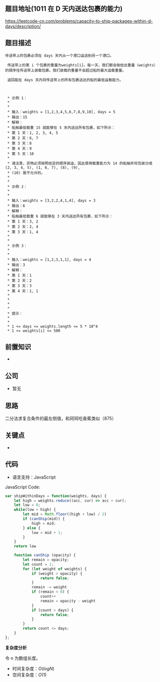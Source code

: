
## 题目地址(1011 在 D 天内送达包裹的能力)

https://leetcode-cn.com/problems/capacity-to-ship-packages-within-d-days/description/

## 题目描述

```
传送带上的包裹必须在 days 天内从一个港口运送到另一个港口。

 传送带上的第 i 个包裹的重量为weights[i]。每一天，我们都会按给出重量（weights）的顺序往传送带上装载包裹。我们装载的重量不会超过船的最大运载重量。
 
 返回能在 days 天内将传送带上的所有包裹送达的船的最低运载能力。

 

 * 示例 1：
 * 
 * 
 * 输入：weights = [1,2,3,4,5,6,7,8,9,10], days = 5
 * 输出：15
 * 解释：
 * 船舶最低载重 15 就能够在 5 天内送达所有包裹，如下所示：
 * 第 1 天：1, 2, 3, 4, 5
 * 第 2 天：6, 7
 * 第 3 天：8
 * 第 4 天：9
 * 第 5 天：10
 * 
 * 请注意，货物必须按照给定的顺序装运，因此使用载重能力为 14 的船舶并将包装分成 (2, 3, 4, 5), (1, 6, 7), (8), (9),
 * (10) 是不允许的。 
 * 
 * 
 * 示例 2：
 * 
 * 
 * 输入：weights = [3,2,2,4,1,4], days = 3
 * 输出：6
 * 解释：
 * 船舶最低载重 6 就能够在 3 天内送达所有包裹，如下所示：
 * 第 1 天：3, 2
 * 第 2 天：2, 4
 * 第 3 天：1, 4
 * 
 * 
 * 示例 3：
 * 
 * 
 * 输入：weights = [1,2,3,1,1], days = 4
 * 输出：3
 * 解释：
 * 第 1 天：1
 * 第 2 天：2
 * 第 3 天：3
 * 第 4 天：1, 1
 * 
 * 
 * 
 * 
 * 提示：
 * 
 * 
 * 1 <= days <= weights.length <= 5 * 10^4
 * 1 <= weights[i] <= 500
```

## 前置知识

- 

## 公司

- 暂无

## 思路

二分法求复合条件的最左侧值，和珂珂吃香蕉类似（875）

## 关键点

-  

## 代码

- 语言支持：JavaScript

JavaScript Code:

```javascript
var shipWithinDays = function(weights, days) {
    let high = weights.reduce((acc, cur) => acc + cur);
    let low = 0;
    while(low < high) {
        let mid = Math.floor((high + low) / 2)
        if (canShip(mid)) {
            high = mid;
        } else {
            low = mid + 1;
        }
    }
    return low

    function canShip (opacity) {
        let remain = opacity;
        let count = 1;
        for (let weight of weights) {
            if (weight > opacity) {
                return false;
            }
            remain -= weight
            if (remain < 0) {
                count++
                remain = opacity - weight
            }
            if (count > days) {
                return false;
            }
        }
        return count <= days;
    }
};

```


**复杂度分析**

令 n 为数组长度。

- 时间复杂度：$O(logN)$
- 空间复杂度：$O(1)$


